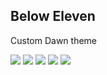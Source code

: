## Below Eleven

Custom Dawn theme

<p>
<img src="https://img.shields.io/badge/Shopify-7ab55c?style=flat-square&logo=Shopify&logoColor=white"/>
<img src="https://img.shields.io/badge/JavaScript-f7df1e?style=flat-square&logo=JavaScript&logoColor=white"/>
<img src="https://img.shields.io/badge/CSS3-1572b6?style=flat-square&logo=css3&logoColor=white"/>
<img src="https://img.shields.io/badge/jQuery-0769ad?style=flat-square&logo=jquery&logoColor=white"/>
<img src="https://img.shields.io/badge/JSON-000000?style=flat-square&logo=json&logoColor=white"/>
</p>